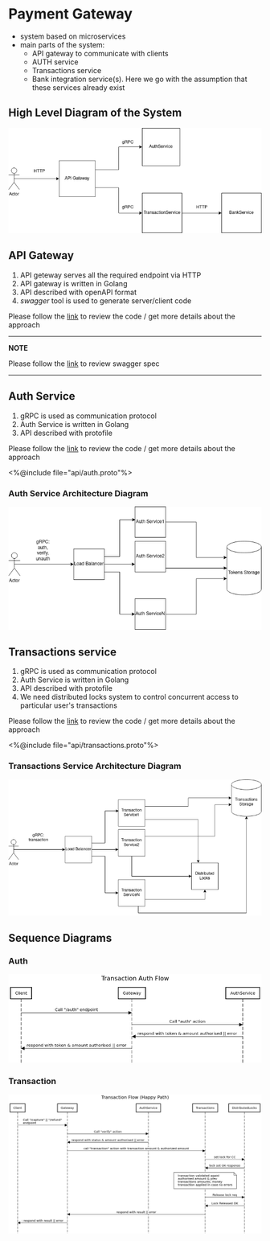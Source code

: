 # Payment Gateway

- system based on microservices
- main parts of the system:
  - API gateway to communicate with clients
  - AUTH service
  - Transactions service
  - Bank integration service(s). Here we go with the assumption that these services already exist

## High Level Diagram of the System

![high level diagram](./docs/images/highlevel.drawio.png)

## API Gateway

1. API geteway serves all the required endpoint via HTTP
2. API gateway is written in Golang
3. API described with openAPI format
4. *swagger* tool is used to generate server/client code

Please follow the [link](https://github.com/kshamko/boilerplate/tree/master/gateway) to review the code / get more details about the approach 

---
**NOTE**

Please follow the [link](https://kshamko.github.io/chk/) to review swagger spec

---

## Auth Service

1. gRPC is used as communication protocol
2. Auth Service is written in Golang
3. API described with protofile

Please follow the [link](https://github.com/kshamko/boilerplate/tree/master/grpc) to review the code / get more details about the approach 


<%@include file="api/auth.proto"%>

### Auth Service Architecture Diagram

![high level diagram](./docs/images/authService.drawio.png)


## Transactions service

1. gRPC is used as communication protocol
2. Auth Service is written in Golang
3. API described with protofile
4. We need distributed locks system to control concurrent access to particular user's transactions

Please follow the [link](https://github.com/kshamko/boilerplate/tree/master/grpc) to review the code / get more details about the approach 

<%@include file="api/transactions.proto"%>

### Transactions Service Architecture Diagram

![high level diagram](./docs/images/transactionService.drawio.png)


## Sequence Diagrams

### Auth

![auth flow](./docs/images/auth.png)

### Transaction

![transaction flow](./docs/images/transaction.png)